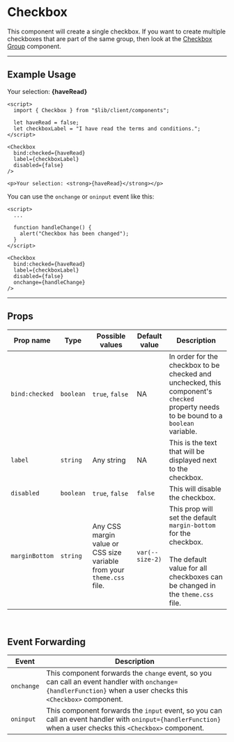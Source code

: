 <script lang="ts">
  import { Checkbox } from "$lib/client/components";

  let haveRead = $state(false);
  let checkboxLabel = "I have read the terms and conditions.";

  let checked = $state(false);
</script>

# Checkbox
This component will create a single checkbox. If you want to create multiple checkboxes that are part of the same group, then look at the [Checkbox Group](/docs/components/checkbox-group) component.

---

## Example Usage

<Checkbox
  bind:checked={haveRead}
  label={checkboxLabel}
  disabled={false}
/>

<p>Your selection: <strong>{haveRead}</strong></p>

```svelte
<script>
  import { Checkbox } from "$lib/client/components";

  let haveRead = false;
  let checkboxLabel = "I have read the terms and conditions.";
</script>

<Checkbox
  bind:checked={haveRead}
  label={checkboxLabel}
  disabled={false}
/>

<p>Your selection: <strong>{haveRead}</strong></p>
```

You can use the `onchange` or `oninput` event like this:

```svelte
<script>
  ...

  function handleChange() {
    alert("Checkbox has been changed");
  }
</script>

<Checkbox
  bind:checked={haveRead}
  label={checkboxLabel}
  disabled={false}
  onchange={handleChange}
/>
```

<hr>

## Props

<div class="responsive-table">

| Prop name | Type | Possible values | Default value | Description |
| --------- | ---- | --------------- | ------------- | ----------- |
| `bind:checked` | `boolean` | `true`, `false` | NA | In order for the checkbox to be checked and unchecked, this component's `checked` property needs to be bound to a `boolean` variable. |
| `label` | `string` | Any string | NA | This is the text that will be displayed next to the checkbox. |
| `disabled` | `boolean` | `true`, `false` | `false` | This will disable the checkbox. |
| `marginBottom` | `string` | Any CSS margin value or CSS size variable from your `theme.css` file. | `var(--size-2)` | This prop will set the default `margin-bottom` for the checkbox.<br><br>The default value for all checkboxes can be changed in the `theme.css` file. |

</div>

<br>

## Event Forwarding

<div class="responsive-table">

| Event | Description |
| ----- | ----------- |
| `onchange` | This component forwards the `change` event, so you can call an event handler with `onchange={handlerFunction}` when a user checks this `<Checkbox>` component. |
| `oninput` | This component forwards the `input` event, so you can call an event handler with `oninput={handlerFunction}` when a user checks this `<Checkbox>` component. |

</div>
